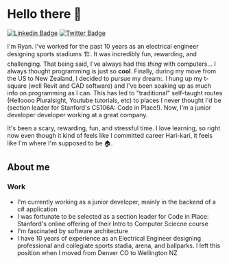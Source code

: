 # Hello there 👋
[![Linkedin Badge](https://img.shields.io/badge/-LinkedIn-blue?style=flat-square&logo=Linkedin&logoColor=white&link=https://www.linkedin.com/in/ryan-heitmann/)](https://www.linkedin.com/in/ryan-heitmann/)
[![Twitter Badge](https://img.shields.io/badge/-Twitter-1DA1F2?style=flat-square&logo=Twitter&logoColor=white&link=https://twitter.com/HeitmannRyan)](https://twitter.com/HeitmannRyan)

I'm Ryan. I've worked for the past 10 years as an electrical engineer designing sports stadiums :building_construction:. It was incredibly fun, rewarding, and challenging. That being said, I've always had this *thing* with computers... I always thought programming is just so **cool**. Finally, during my move from the US to New Zealand, I decided to pursue my dream:. I hung up my t-square (well Revit and CAD software) and I've been soaking up as much info on programming as I can. This has led to "traditional" self-taught routes (Helloooo Pluralsight, Youtube tutorials, etc) to places I never thought I'd be (section leader for Stanford's CS106A: Code in Place!). Now, I'm a junior developer developer working at a great company.

It's been a scary, rewarding, fun, and stressful time. I love learning, so right now even though it kind of feels like I committed career Hari-kari, it feels like I'm where I'm supposed to be :house:.

## About me
### Work
* I'm currently working as a junior developer, mainly in the backend of a c# application
* I was fortunate to be selected as a section leader for Code in Place: Stanford's online offering of their Intro to Computer Sciecne course
* I'm fascinated by software architecture
* I have 10 years of experience as an Electrical Engineer designing professional and collegiate sports stadia, arena, and ballparks. I left this position when I moved from Denver CO to Wellington NZ



